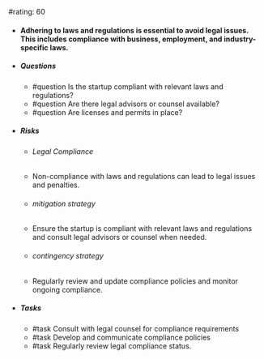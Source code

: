 #rating: 60
- #### Adhering to laws and regulations is essential to avoid legal issues. This includes compliance with business, employment, and industry-specific laws.
- ##### Questions
  - #question Is the startup compliant with relevant laws and regulations?
  - #question Are there legal advisors or counsel available?
  - #question Are licenses and permits in place?
- ##### Risks

  - ###### Legal Compliance
  - Non-compliance with laws and regulations can lead to legal issues and penalties.
  - ###### mitigation strategy
  - Ensure the startup is compliant with relevant laws and regulations and consult legal advisors or counsel when needed.
  - ###### contingency strategy
  - Regularly review and update compliance policies and monitor ongoing compliance.
- ##### Tasks
  - #task Consult with legal counsel for compliance requirements
  - #task  Develop and communicate compliance policies
  - #task  Regularly review legal compliance status.


